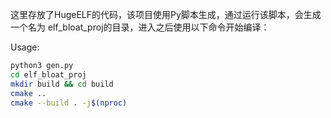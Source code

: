 这里存放了HugeELF的代码，该项目使用Py脚本生成，通过运行该脚本，会生成一个名为 elf_bloat_proj的目录，进入之后使用以下命令开始编译：   

Usage:
```bash
python3 gen.py
cd elf_bloat_proj
mkdir build && cd build
cmake ..
cmake --build . -j$(nproc)
```

